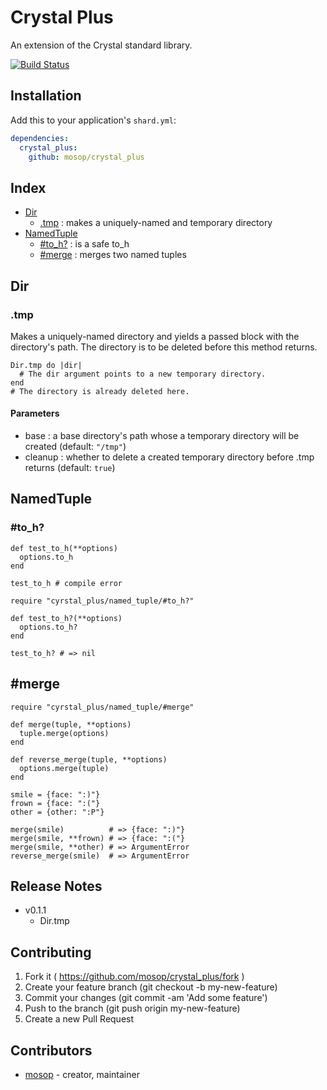# Crystal Plus

An extension of the Crystal standard library.

[![Build Status](https://travis-ci.org/mosop/crystal_plus.svg?branch=master)](https://travis-ci.org/mosop/crystal_plus)

## Installation

Add this to your application's `shard.yml`:

```yaml
dependencies:
  crystal_plus:
    github: mosop/crystal_plus
```

## Index

* [Dir](#dir)
  * [.tmp](#dir.tmp) : makes a uniquely-named and temporary directory
* [NamedTuple](#named_tuple)
  * [#to_h?](#named_tuple#to_h?) : is a safe to_h
  * [#merge](#naemd_tuple#merge) : merges two named tuples

## Dir

<a name="dir"></a>

### .tmp

<a name="dir.tmp"></a>

Makes a uniquely-named directory and yields a passed block with the directory's path. The directory is to be deleted before this method returns.

```crystal
Dir.tmp do |dir|
  # The dir argument points to a new temporary directory.
end
# The directory is already deleted here.
```

#### Parameters

* base : a base directory's path whose a temporary directory will be created (default: `"/tmp"`)
* cleanup : whether to delete a created temporary directory before .tmp returns (default: `true`)

## NamedTuple

<a name="named_tuple"></a>

### #to_h?

<a name="naemd_tuple#to_h?"></a>

```crystal
def test_to_h(**options)
  options.to_h
end

test_to_h # compile error
```

```crystal
require "cyrstal_plus/named_tuple/#to_h?"

def test_to_h?(**options)
  options.to_h?
end

test_to_h? # => nil
```

## #merge

<a name="named_tuple#merge"></a>

```crystal
require "cyrstal_plus/named_tuple/#merge"

def merge(tuple, **options)
  tuple.merge(options)
end

def reverse_merge(tuple, **options)
  options.merge(tuple)
end

smile = {face: ":)"}
frown = {face: ":("}
other = {other: ":P"}

merge(smile)          # => {face: ":)"}
merge(smile, **frown) # => {face: ":("}
merge(smile, **other) # => ArgumentError
reverse_merge(smile)  # => ArgumentError
```

## Release Notes

* v0.1.1
  * Dir.tmp

## Contributing

1. Fork it ( https://github.com/mosop/crystal_plus/fork )
2. Create your feature branch (git checkout -b my-new-feature)
3. Commit your changes (git commit -am 'Add some feature')
4. Push to the branch (git push origin my-new-feature)
5. Create a new Pull Request

## Contributors

- [mosop](https://github.com/mosop) - creator, maintainer
